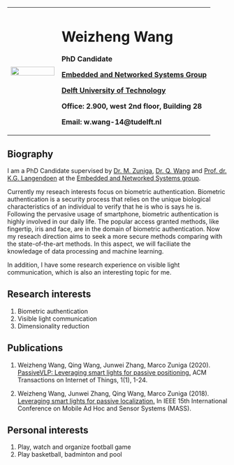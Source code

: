 <div>
<table border="0">
  <tr>
    <td width="25%">
      <img src="https://raw.githubusercontent.com/renminribaoshe/EricWang.github.io/gh-pages/photo.jpg" width="100%">
    </td>
    <td width="75%">
      <h1>Weizheng Wang</h1>
      <p><b>PhD Candidate</b></p>
      <p><b><a href="https://www.tudelft.nl/ewi/over-de-faculteit/afdelingen/software-technology/embedded-and-networked-systems/">Embedded and Networked Systems Group</a></b></p>
      <p><b><a href="https://www.tudelft.nl/">Delft University of Technology</a></b></p>
      <p><b>Office: 2.900, west 2nd floor, Building 28</b></p>
      <p><b>Email: w.wang-14@tudelft.nl</b></p>
    </td>  
  </tr>
</table>
</div>

## Biography

I am a PhD Candidate supervised by 
<a href="https://www.st.ewi.tudelft.nl/marco/" target="_blank" rel="noopener">Dr. M. Zuniga</a>, 
<a href="https://www.st.ewi.tudelft.nl/qing/" target="_blank" rel="noopener">Dr. Q. Wang</a> and
<a href="http://www.st.ewi.tudelft.nl/koen/" target="_blank" rel="noopener">Prof. dr. K.G. Langendoen</a> at the 
<a href="https://www.tudelft.nl/ewi/over-de-faculteit/afdelingen/software-technology/embedded-and-networked-systems/" target="_blank" rel="noopener">Embedded and Networked Systems group</a>.

Currently my reseach interests focus on biometric authentication. 
Biometric authentication is a security process that relies on the unique biological characteristics of an individual to verify that he is who is says he is.
Following the pervasive usage of smartphone, biometric authentication is highly involved in our daily life. 
The popular access granted methods, like fingertip, iris and face, are in the domain of biometric authentication. 
Now my reseach direction aims to seek a more secure methods comparing with the state-of-the-art methods. 
In this aspect, we will faciliate the knowledage of data processing and machine learning.

In addition, I have some research experience on visible light communication, which is also an interesting topic for me. 

## Research interests
1. Biometric authentication
2. Visible light communication
3. Dimensionality reduction

## Publications
1. Weizheng Wang, Qing Wang, Junwei Zhang, Marco Zuniga (2020).<a href="https://github.com/renminribaoshe/EricWang.github.io/blob/gh-pages/TIOT.pdf">  PassiveVLP: Leveraging smart lights for passive positioning.</a> ACM Transactions on Internet of Things, 1(1), 1-24.

2. Weizheng Wang, Junwei Zhang, Qing Wang, Marco Zuniga (2018).<a href="https://www.st.ewi.tudelft.nl/marco/files/passiveLoc_MASS18.pdf">  Leveraging smart lights for passive localization.</a> In IEEE 15th International Conference on Mobile Ad Hoc and Sensor Systems (MASS).

## Personal interests
1. Play, watch and organize football game
2. Play basketball, badminton and pool
